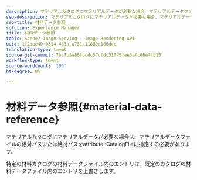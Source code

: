 ```yaml
---
description: マテリアルカタログにマテリアルデータが必要な場合、マテリアルデータファイルの相対パスまたは絶対パスをattribute CatalogFileで指定する必要があります。
seo-description: マテリアルカタログにマテリアルデータが必要な場合、マテリアルデータファイルの相対パスまたは絶対パスをattribute CatalogFileで指定する必要があります。
seo-title: 材料データ参照
solution: Experience Manager
title: 材料データ参照
topic: Scene7 Image Serving - Image Rendering API
uuid: 1f2dae40-0314-483a-a731-11889e166dee
translation-type: tm+mt
source-git-commit: 7bc7b3a86fbcdc57cfdc31745fae3afc06e44b15
workflow-type: tm+mt
source-wordcount: '106'
ht-degree: 0%

---
```



# 材料データ参照{#material-data-reference}

マテリアルカタログにマテリアルデータが必要な場合は、マテリアルデータファイルの相対パスまたは絶対パスをattribute::CatalogFileに指定する必要があります。

特定の材料カタログの材料データファイル内のエントリは、既定のカタログの材料データファイル内のエントリを上書きします。
